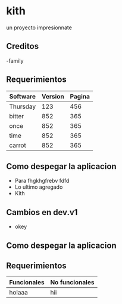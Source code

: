 # kith
un proyecto impresionnate

## Creditos
-family

## Requerimientos
|Software    |Version    |Pagina |
|------ |------ |------ |
|Thursday |123 |456 |
|bitter |852 |365 |
|once |852 |365 |
|time |852 |365 |
|carrot |852 |365 |
## Como despegar la aplicacion
- Para fhgkhgfrebv fdfd
- Lo ultimo agregado
- Kith
## Cambios en dev.v1
- okey
## Como despegar la aplicacion
## Requerimientos
|Funcionales    |No funcionales    |
|------ |------ |
|holaaa |hii |

